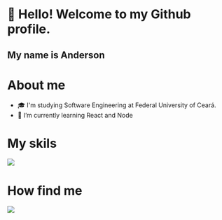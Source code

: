 # 👋 Hello! Welcome to my Github profile.
## My name is Anderson

# About me
- 🎓 I'm studying Software Engineering at Federal University of Ceará.
- 🌱 I’m currently learning React and Node

# My skils
<a href = "mailto:andersonlimaf566@gmail.com"><img src="https://img.shields.io/badge/Gmail-D14836?style=for-the-badge&logo=gmail&logoColor=white" target="_blank"></a>

# How find me
<div>
  <a href="https://www.linkedin.com/in/anderson-lima-100860256" target="_blank"><img src="https://img.shields.io/badge/-LinkedIn-%230077B5?style=for-the-badge&logo=linkedin&logoColor=white" target="_blank"></a>   

</div>


